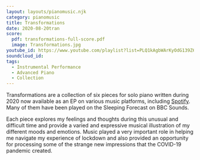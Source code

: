 ```yaml
---
layout: layouts/pianomusic.njk
category: pianomusic
title: Transformations
date: 2020-08-20tran
score: 
  pdf: transformations-full-score.pdf
  image: Transformations.jpg
youtube_id: https://www.youtube.com/playlist?list=PLQ1kAgbWArKyOdG139Z6LTcERMvzqlJU-
soundcloud_id: 
tags:
  - Instrumental Performance
  - Advanced Piano
  - Collection
---
```


Transformations are a collection of six pieces for solo piano written during 2020 now available as an EP on various music platforms, including [Spotify](https://open.spotify.com/album/7yNVk50pBNyDLqNCvvIfaF?si=PBR7TTV-RZaz-fQKd6MSKQ). Many of them have been played on the Sleeping Forecast on BBC Sounds.

Each piece explores my feelings and thoughts during this unusual and difficult time and provide a varied and expressive musical illustration of my different moods and emotions.
Music played a very important role in helping me navigate my experience of lockdown and also provided an opportunity for processing some of the strange new impressions that the COVID-19 pandemic created.
